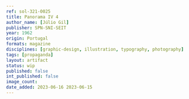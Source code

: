 ```yaml
---
ref: sol-321-0025
title: Panorama IV 4
author_name: [Júlio Gil]
publisher: SPN-SNI-SEIT
year: 1962
origin: Portugal
formats: magazine
disciplines: [graphic-design, illustration, typography, photography]
tags: [propaganda]
layout: artifact
status: wip
published: false
int_published: false
image_count:
date_added: 2023-06-16 2023-06-15
---
```

